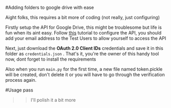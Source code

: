 #Adding folders to google drive with ease

Aight folks, this requires a bit more of coding (not really, just configuring)

Firstly setup the API for Google Drive, this might be troublesome but life is fun when its aint easy.
Follow [this](https://developers.google.com/drive/api/v3/enable-drive-api "SUPER GUIDE") tutorial to configure the API, you should add your email address to the Test Users to allow yourself to access the API

Next, just download the **OAuth 2.0 Client IDs** credentials and save it in this folder as `credentials.json`
. That's it, you're the owner of this handy tool now, dont forget to install the requirements

Also when you run `main.py` for the first time, a new file named token.pickle will be created, don't delete it or you will have to go through the verification process again.

#Usage
pass
>> I'll polish it a bit more